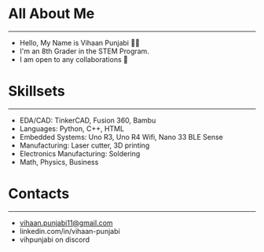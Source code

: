 # All About Me

______________

- Hello, My Name is Vihaan Punjabi 👋🏽
- I'm an 8th Grader in the STEM Program.
- I am open to any collaborations 🤝


# Skillsets
_____________
- EDA/CAD: TinkerCAD, Fusion 360, Bambu
- Languages: Python, C++, HTML
- Embedded Systems: Uno R3, Uno R4 Wifi, Nano 33 BLE Sense
- Manufacturing: Laser cutter, 3D printing
- Electronics Manufacturing: Soldering
- Math, Physics, Business

# Contacts 

______

- vihaan.punjabi11@gmail.com
- linkedin.com/in/vihaan-punjabi
- vihpunjabi on discord


